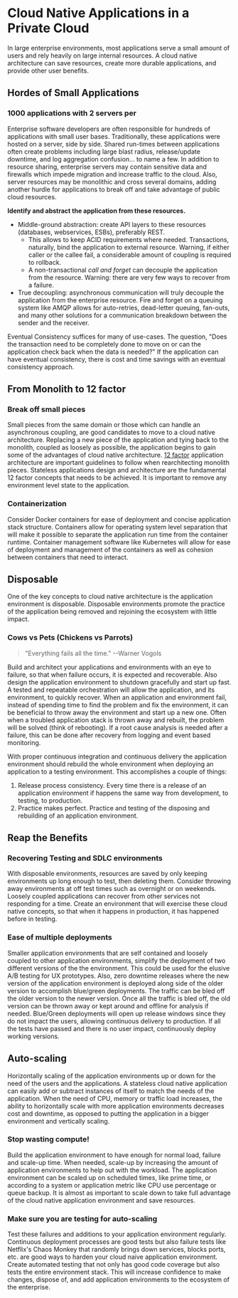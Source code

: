 
# Cloud Native Applications in a Private Cloud

In large enterprise environments, most applications serve a small amount of users and rely heavily on large internal resources. A cloud native architecture can save resources, create more durable applications, and provide other user benefits.

## Hordes of Small Applications

### 1000 applications with 2 servers per
Enterprise software developers are often responsible for hundreds of applications with small user bases. Traditionally, these applications were hosted on a server, side by side. Shared run-times between applications often create problems including large blast radius, release/update downtime, and log aggregation confusion... to name a few. In addition to resource sharing, enterprise servers may contain sensitive data and firewalls which impede migration and increase traffic to the cloud. Also, server resources may be monolithic and cross several domains, adding another hurdle for applications to break off and take advantage of public cloud resources.

**Identify and abstract the application from these resources.**

* Middle-ground abstraction: create API layers to these resources (databases, webservices, ESBs), preferably REST.
	* This allows to keep ACID requirements where needed. Transactions, naturally, bind the application to external resource. Warning, if either caller or the callee fail, a considerable amount of coupling is required to rollback.
    * A non-transactional *call and forget* can decouple the application from the resource. Warning: there are very few ways to recover from a failure.
* True decoupling: asynchronous communication will truly decouple the application from the enterprise resource. Fire and forget on a queuing system like AMQP allows for auto-retries, dead-letter queuing, fan-outs, and many other solutions for a communication breakdown between the sender and the receiver.

Eventual Consistency suffices for many of use-cases. The question, "Does the transaction need to be completely done to move on or can the application check back when the data is needed?" If the application can have eventual consistency, there is cost and time savings with an eventual consistency approach.

## From Monolith to 12 factor
### Break off small pieces
Small pieces from the same domain or those which can handle an asynchronous coupling, are good candidates to move to a cloud native architecture. Replacing a new piece of the application and tying back to the monolith, coupled as loosely as possible, the application begins to gain some of the advantages of cloud native architecture. [12 factor](https://12factor.net/) application architecture are important guidelines to follow when rearchitecting monolith pieces. Stateless applications design and architecture are the fundamental 12 factor concepts that needs to be achieved. It is important to remove any environment level state to the application.

### Containerization
Consider Docker containers for ease of deployment and concise application stack structure. Containers allow for operating system level separation that will make it possible to separate the application run time from the container runtime. Container management software like Kubernetes will allow for ease of deployment and management of the containers as well as cohesion between containers that need to interact.

## Disposable
One of the key concepts to cloud native architecture is the application environment is disposable. Disposable environments promote the practice of the application being removed and rejoining the ecosystem with little impact.
### Cows vs Pets (Chickens vs Parrots)
> "Everything fails all the time." --Warner Vogols

Build and architect your applications and environments with an eye to failure, so that when failure occurs, it is expected and recoverable. Also design the application environment to shutdown gracefully and start up fast. A tested and repeatable orchestration will allow the application, and its environment, to quickly recover. When an application and environment fail, instead of spending time to find the problem and fix the environment, it can be beneficial to throw away the environment and start up a new one. Often when a troubled application stack is thrown away and rebuilt, the problem will be solved (think of rebooting). If a root cause analysis is needed after a failure, this can be done after recovery from logging and event based monitoring.

With proper continuous integration and continuous delivery the application environment should rebuild the whole environment when deploying an application to a testing environment. This accomplishes a couple of things:

1. Release process consistency. Every time there is a release of an application environment if happens the same way from development, to testing, to production.
2. Practice makes perfect. Practice and testing of the disposing and rebuilding of an application environment.

## Reap the Benefits
### Recovering Testing and SDLC environments
With disposable environments, resources are saved by only keeping environments up long enough to test, then deleting them. Consider throwing away environments at off test times such as overnight or on weekends. Loosely coupled applications can recover from other services not responding for a time. Create an environment that will exercise these cloud native concepts, so that when it happens in production, it has happened before in testing.

### Ease of multiple deployments
Smaller application environments that are self contained and loosely coupled to other application environments, simplify the deployment of two different versions of the the environment. This could be used for the elusive A/B testing for UX prototypes.
Also, zero downtime releases where the new version of the application environment is deployed along side of the older version to accomplish blue/green deployments. The traffic can be bled off the older version to the newer version. Once all the traffic is bled off, the old version can be thrown away or kept around and offline for analysis if needed. Blue/Green deployments will open up release windows since they do not impact the users, allowing continuous delivery to production. If all the tests have passed and there is no user impact, continuously deploy working versions.

## Auto-scaling
Horizontally scaling of the application environments up or down for the need of the users and the applications. A stateless cloud native application can easily add or subtract instances of itself to match the needs of the application. When the need of CPU, memory or traffic load increases, the ability to horizontally scale with more application environments decreases cost and downtime, as opposed to putting the application in a bigger environment and vertically scaling.

### Stop wasting compute!
Build the application environment to have enough for normal load, failure and scale-up time. When needed, scale-up by increasing the amount of application environments to help out with the workload. The application environment can be scaled up on scheduled times, like prime time, or according to a system or application metric like CPU use percentage or queue backup. It is almost as important to scale down to take full advantage of the cloud native application environment and save resources.

### Make sure you are testing for auto-scaling
Test these failures and additions to your application environment regularly. Continuous deployment processes are good tests but also failure tests like Netflix's Chaos Monkey that randomly brings down services, blocks ports, etc. are good ways to harden your cloud naive application environment. Create automated testing that not only has good code coverage but also tests the entire environment stack. This will increase confidence to make changes, dispose of, and add application environments to the ecosystem of the enterprise.
